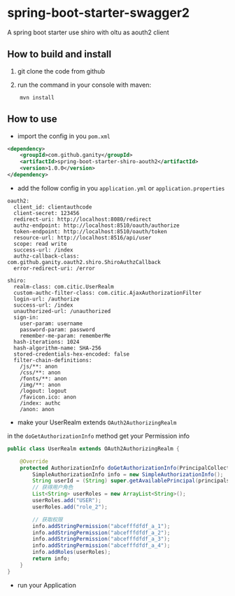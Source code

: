 # spring-boot-starter-swagger2
A spring boot starter use shiro with oltu as aouth2 client
## How to build and install

1. git clone the code from github

2. run the command in your console with maven:

```
	mvn install
```

## How to use 

- import the config in you `pom.xml`

```xml
<dependency>
    <groupId>com.github.ganity</groupId>
    <artifactId>spring-boot-starter-shiro-aouth2</artifactId>
    <version>1.0.0</version>
</dependency>
```

- add the follow config in you `application.yml` or `application.properties` 

```shell
oauth2:
  client_id: clientauthcode
  client-secret: 123456
  redirect-uri: http://localhost:8080/redirect
  authz-endpoint: http://localhost:8510/oauth/authorize
  token-endpoint: http://localhost:8510/oauth/token
  resource-url: http://localhost:8516/api/user
  scope: read write
  success-url: /index
  authz-callback-class: com.github.ganity.oauth2.shiro.ShiroAuthzCallback
  error-redirect-uri: /error

shiro:
  realm-class: com.citic.UserRealm
  custom-authc-filter-class: com.citic.AjaxAuthorizationFilter
  login-url: /authorize
  success-url: /index
  unauthorized-url: /unauthorized
  sign-in:
    user-param: username
    password-param: password
    remember-me-param: rememberMe
  hash-iterations: 1024
  hash-algorithm-name: SHA-256
  stored-credentials-hex-encoded: false
  filter-chain-definitions:
    /js/**: anon
    /css/**: anon
    /fonts/**: anon
    /img/**: anon
    /logout: logout
    /favicon.ico: anon
    /index: authc
    /anon: anon
```
- make your UserRealm extends `OAuth2AuthorizingRealm`

in the `doGetAuthorizationInfo` method get your Permission info

```java
public class UserRealm extends OAuth2AuthorizingRealm {

    @Override
    protected AuthorizationInfo doGetAuthorizationInfo(PrincipalCollection principals) {
        SimpleAuthorizationInfo info = new SimpleAuthorizationInfo();
        String userId = (String) super.getAvailablePrincipal(principals);
        // 获得用户角色
        List<String> userRoles = new ArrayList<String>();
        userRoles.add("USER");
        userRoles.add("role_2");

        // 获取权限
        info.addStringPermission("abcefffdfdf_a_1");
        info.addStringPermission("abcefffdfdf_a_2");
        info.addStringPermission("abcefffdfdf_a_3");
        info.addStringPermission("abcefffdfdf_a_4");
        info.addRoles(userRoles);
        return info;
    }
}
```

- run your Application



